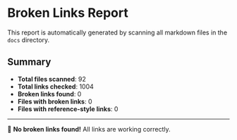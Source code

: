 # Broken Links Report

This report is automatically generated by scanning all markdown files in the `docs` directory.

## Summary

- **Total files scanned**: 92
- **Total links checked**: 1004
- **Broken links found**: 0
- **Files with broken links**: 0
- **Files with reference-style links**: 0

---

🎉 **No broken links found!** All links are working correctly.
